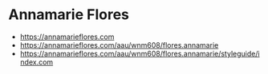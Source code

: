 # Annamarie Flores

- https://annamarieflores.com
- https://annamarieflores.com/aau/wnm608/flores.annamarie
- https://annamarieflores.com/aau/wnm608/flores.annamarie/styleguide/index.com